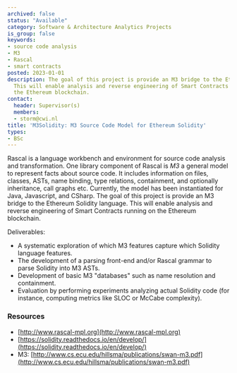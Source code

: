```yaml
---
archived: false
status: "Available"
category: Software & Architecture Analytics Projects
is_group: false
keywords:
- source code analysis
- M3
- Rascal
- smart contracts
posted: 2023-01-01
description: The goal of this project is provide an M3 bridge to the Ethereum Solidity language.
  This will enable analysis and reverse engineering of Smart Contracts running on
  the Ethereum blockchain.
contact:
  header: Supervisor(s)
  members:
  - storm@cwi.nl
title: 'M3Solidity: M3 Source Code Model for Ethereum Solidity'
types:
- BSc
---
```


Rascal is a language workbench and environment for source code analysis and transformation. One library component of Rascal is *M3* a general model to represent facts about source code. It includes information on files, classes, ASTs, name binding, type relations, containment, and optionally inheritance, call graphs etc. Currently, the model has been instantiated for Java, Javascript, and CSharp. The goal of this project is provide an M3 bridge to the Ethereum Solidity language. This will enable analysis and reverse engineering of Smart Contracts running on the Ethereum blockchain.

Deliverables:

- A systematic exploration of which M3 features capture which Solidity language features.
- The development of a parsing front-end and/or Rascal grammar to parse Solidity into M3 ASTs.
- Development of basic M3 "databases" such as name resolution and containment.
- Evaluation by performing experiments analyzing actual Solidity code (for instance, computing metrics like SLOC or McCabe complexity).

### Resources

- [http://www.rascal-mpl.org](http://www.rascal-mpl.org)
- [https://solidity.readthedocs.io/en/develop/](https://solidity.readthedocs.io/en/develop/)
- M3: [http://www.cs.ecu.edu/hillsma/publications/swan-m3.pdf](http://www.cs.ecu.edu/hillsma/publications/swan-m3.pdf)
